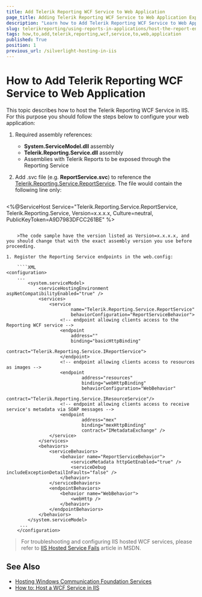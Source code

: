 ```yaml
---
title: Add Telerik Reporting WCF Service to Web Application
page_title: Adding Telerik Reporting WCF Service to Web Application Explained
description: "Learn how to Add Telerik Reporting WCF Service to Web Application."
slug: telerikreporting/using-reports-in-applications/host-the-report-engine-remotely/telerik-reporting-wcf-service/how-to-add-telerik-reporting-wcf-service-to-web-application
tags: how,to,add,telerik,reporting,wcf,service,to,web,application
published: True
position: 1
previous_url: /silverlight-hosting-in-iis
---
```


# How to Add Telerik Reporting WCF Service to Web Application

This topic describes how to host the Telerik Reporting WCF Service in IIS. For this purpose you should follow the steps below to configure your web application:

1. Required assembly references:

	+ __System.ServiceModel.dll__ assembly
	+ __Telerik.Reporting.Service.dll__ assembly
	+ Assemblies with Telerik Reports to be exposed through the Reporting Service

1. Add .svc file (e.g. __ReportService.svc__) to reference the [Telerik.Reporting.Service.ReportService](/api/Telerik.Reporting.Service.ReportService). The file would contain the following line only:

	````XML
<%@ServiceHost Service="Telerik.Reporting.Service.ReportService, Telerik.Reporting.Service, Version=x.x.x.x, Culture=neutral, PublicKeyToken=A9D7983DFCC261BE" %>
````

	>The code sample have the version listed as Version=x.x.x.x, and you should change that with the exact assembly version you use before proceeding.

1. Register the Reporting Service endpoints in the web.config:

	````XML
<configuration>
	...
		<system.serviceModel>
			<serviceHostingEnvironment aspNetCompatibilityEnabled="true" />
			<services>
				<service
						name="Telerik.Reporting.Service.ReportService"
						behaviorConfiguration="ReportServiceBehavior">
					<!-- endpoint allowing clients access to the Reporting WCF service -->
					<endpoint
						address=""
						binding="basicHttpBinding"
						contract="Telerik.Reporting.Service.IReportService">
					</endpoint>
					<!-- endpoint allowing clients access to resources as images -->
					<endpoint
							address="resources"
							binding="webHttpBinding"
							behaviorConfiguration="WebBehavior"
							contract="Telerik.Reporting.Service.IResourceService"/>
					<!-- endpoint allowing clients access to receive service's metadata via SOAP messages -->
					<endpoint
							address="mex"
							binding="mexHttpBinding"
							contract="IMetadataExchange" />
				</service>
			</services>
			<behaviors>
				<serviceBehaviors>
					<behavior name="ReportServiceBehavior">
						<serviceMetadata httpGetEnabled="true" />
						<serviceDebug includeExceptionDetailInFaults="false" />
					</behavior>
				</serviceBehaviors>
				<endpointBehaviors>
					<behavior name="WebBehavior">
						<webHttp />
					</behavior>
				</endpointBehaviors>
			</behaviors>
		</system.serviceModel>
	 ...
	</configuration>
````


> For troubleshooting and configuring IIS hosted WCF services, please refer to [IIS Hosted Service Fails](https://learn.microsoft.com/en-us/previous-versions/dotnet/netframework-3.5/ms752252(v=vs.90)) article in MSDN.

## See Also

* [Hosting Windows Communication Foundation Services](https://learn.microsoft.com/en-us/dotnet/framework/wcf/hosting-services)
* [How to: Host a WCF Service in IIS](https://learn.microsoft.com/en-us/dotnet/framework/wcf/feature-details/how-to-host-a-wcf-service-in-iis)
